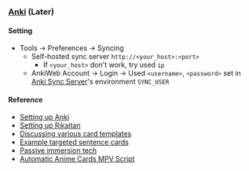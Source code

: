 ### [Anki](https://apps.ankiweb.net/) (Later)

#### Setting

- Tools → Preferences → Syncing
	- Self-hosted sync server `http://<your_host>:<port>`
		- If `<your_host>` don't work, try used `ip`
	- AnkiWeb Account → Login → Used `<username>`, `<password>` set in [Anki Sync Server](https://scillidan.github.io/notes/serve/anki-sync-server.html)'s environment `SYNC_USER`

#### Reference

- [Setting up Anki](https://tatsumoto-ren.github.io/blog/setting-up-anki.html)
- [Setting up Rikaitan](https://tatsumoto-ren.github.io/blog/setting-up-yomichan.html)
- [Discussing various card templates](https://tatsumoto-ren.github.io/blog/discussing-various-card-templates.html)
- [Example targeted sentence cards](https://ankiweb.net/shared/info/1557722832)
- [Passive immersion tech](https://tatsumoto-ren.github.io/blog/passive-listening.html)
- [Automatic Anime Cards MPV Script](https://anacreondjt.gitlab.io/docs/mpvscript/)